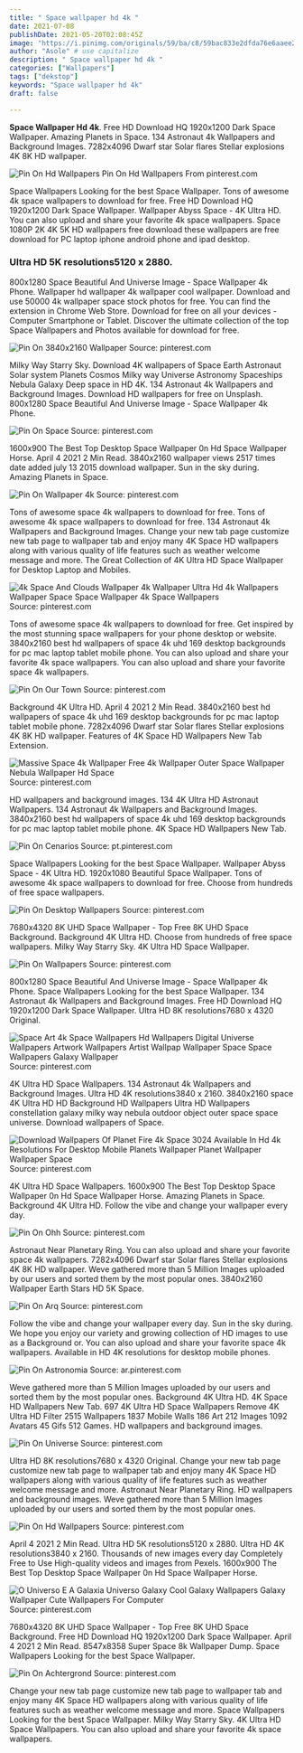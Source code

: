 ```yaml
---
title: " Space wallpaper hd 4k "
date: 2021-07-08
publishDate: 2021-05-20T02:08:45Z
image: "https://i.pinimg.com/originals/59/ba/c8/59bac833e2dfda76e6aaee2f95e581b2.jpg"
author: "Asole" # use capitalize
description: " Space wallpaper hd 4k "
categories: ["Wallpapers"]
tags: ["dekstop"]
keywords: "Space wallpaper hd 4k"
draft: false

---
```



**Space Wallpaper Hd 4k**. Free HD Download HQ 1920x1200 Dark Space Wallpaper. Amazing Planets in Space. 134 Astronaut 4k Wallpapers and Background Images. 7282x4096 Dwarf star Solar flares Stellar explosions 4K 8K HD wallpaper.

![Pin On Hd Wallpapers](https://i.pinimg.com/originals/c3/d1/fd/c3d1fda3a8639c596e287158851d9e1a.jpg "Pin On Hd Wallpapers")
Pin On Hd Wallpapers From pinterest.com


Space Wallpapers Looking for the best Space Wallpaper. Tons of awesome 4k space wallpapers to download for free. Free HD Download HQ 1920x1200 Dark Space Wallpaper. Wallpaper Abyss Space - 4K Ultra HD. You can also upload and share your favorite 4k space wallpapers. Space 1080P 2K 4K 5K HD wallpapers free download these wallpapers are free download for PC laptop iphone android phone and ipad desktop.

### Ultra HD 5K resolutions5120 x 2880.

800x1280 Space Beautiful And Universe Image - Space Wallpaper 4k Phone. Wallpaper hd wallpaper 4k wallpaper cool wallpaper. Download and use 50000 4k wallpaper space stock photos for free. You can find the extension in Chrome Web Store. Download for free on all your devices - Computer Smartphone or Tablet. Discover the ultimate collection of the top Space Wallpapers and Photos available for download for free.


![Pin On 3840x2160 Wallpaper](https://i.pinimg.com/originals/ae/5d/ae/ae5daefd9a5e9fcdea578c4be970f312.jpg "Pin On 3840x2160 Wallpaper")
Source: pinterest.com

Milky Way Starry Sky. Download 4K wallpapers of Space Earth Astronaut Solar system Planets Cosmos Milky way Universe Astronomy Spaceships Nebula Galaxy Deep space in HD 4K. 134 Astronaut 4k Wallpapers and Background Images. Download HD wallpapers for free on Unsplash. 800x1280 Space Beautiful And Universe Image - Space Wallpaper 4k Phone.

![Pin On Space](https://i.pinimg.com/originals/ac/92/7a/ac927a3bb1a95824e02e995719886898.jpg "Pin On Space")
Source: pinterest.com

1600x900 The Best Top Desktop Space Wallpaper 0n Hd Space Wallpaper Horse. April 4 2021 2 Min Read. 3840x2160 wallpaper views 2517 times date added july 13 2015 download wallpaper. Sun in the sky during. Amazing Planets in Space.

![Pin On Wallpaper 4k](https://i.pinimg.com/originals/1c/ec/81/1cec81c15d6db4f6e89c2bba1e6fc5d9.jpg "Pin On Wallpaper 4k")
Source: pinterest.com

Tons of awesome space 4k wallpapers to download for free. Tons of awesome 4k space wallpapers to download for free. 134 Astronaut 4k Wallpapers and Background Images. Change your new tab page customize new tab page to wallpaper tab and enjoy many 4K Space HD wallpapers along with various quality of life features such as weather welcome message and more. The Great Collection of 4K Ultra HD Space Wallpaper for Desktop Laptop and Mobiles.

![4k Space And Clouds Wallpaper 4k Wallpaper Ultra Hd 4k Wallpapers Wallpaper Space Space Wallpaper 4k Space Wallpapers](https://i.pinimg.com/originals/3f/73/d5/3f73d57e3252bb60f1b622e7f6595a6e.jpg "4k Space And Clouds Wallpaper 4k Wallpaper Ultra Hd 4k Wallpapers Wallpaper Space Space Wallpaper 4k Space Wallpapers")
Source: pinterest.com

Tons of awesome space 4k wallpapers to download for free. Get inspired by the most stunning space wallpapers for your phone desktop or website. 3840x2160 best hd wallpapers of space 4k uhd 169 desktop backgrounds for pc mac laptop tablet mobile phone. You can also upload and share your favorite 4k space wallpapers. You can also upload and share your favorite space 4k wallpapers.

![Pin On Our Town](https://i.pinimg.com/originals/ba/86/70/ba867046e38a93bbbb615482e7da7e77.jpg "Pin On Our Town")
Source: pinterest.com

Background 4K Ultra HD. April 4 2021 2 Min Read. 3840x2160 best hd wallpapers of space 4k uhd 169 desktop backgrounds for pc mac laptop tablet mobile phone. 7282x4096 Dwarf star Solar flares Stellar explosions 4K 8K HD wallpaper. Features of 4K Space HD Wallpapers New Tab Extension.

![Massive Space 4k Wallpaper Free 4k Wallpaper Outer Space Wallpaper Nebula Wallpaper Hd Space](https://i.pinimg.com/originals/f4/fb/96/f4fb96c7bd35ae0554e0154c1b99e8d2.jpg "Massive Space 4k Wallpaper Free 4k Wallpaper Outer Space Wallpaper Nebula Wallpaper Hd Space")
Source: pinterest.com

HD wallpapers and background images. 134 4K Ultra HD Astronaut Wallpapers. 134 Astronaut 4k Wallpapers and Background Images. 3840x2160 best hd wallpapers of space 4k uhd 169 desktop backgrounds for pc mac laptop tablet mobile phone. 4K Space HD Wallpapers New Tab.

![Pin On Cenarios](https://i.pinimg.com/originals/30/f7/0d/30f70db47b0b9c626e1dfe572c6bd610.jpg "Pin On Cenarios")
Source: pt.pinterest.com

Space Wallpapers Looking for the best Space Wallpaper. Wallpaper Abyss Space - 4K Ultra HD. 1920x1080 Beautiful Space Wallpaper. Tons of awesome 4k space wallpapers to download for free. Choose from hundreds of free space wallpapers.

![Pin On Desktop Wallpapers](https://i.pinimg.com/originals/42/cd/bd/42cdbd4cd2db6ac0ef626e6ab5efb62b.jpg "Pin On Desktop Wallpapers")
Source: pinterest.com

7680x4320 8K UHD Space Wallpaper - Top Free 8K UHD Space Background. Background 4K Ultra HD. Choose from hundreds of free space wallpapers. Milky Way Starry Sky. 4K Ultra HD Space Wallpaper.

![Pin On Wallpapers](https://i.pinimg.com/originals/78/69/45/7869459a488917aef60594876a7ef13b.png "Pin On Wallpapers")
Source: pinterest.com

800x1280 Space Beautiful And Universe Image - Space Wallpaper 4k Phone. Space Wallpapers Looking for the best Space Wallpaper. 134 Astronaut 4k Wallpapers and Background Images. Free HD Download HQ 1920x1200 Dark Space Wallpaper. Ultra HD 8K resolutions7680 x 4320 Original.

![Space Art 4k Space Wallpapers Hd Wallpapers Digital Universe Wallpapers Artwork Wallpapers Artist Wallpap Wallpaper Space Space Wallpapers Galaxy Wallpaper](https://i.pinimg.com/originals/b7/4b/2d/b74b2dfeca58f0955c51876c24fcf227.jpg "Space Art 4k Space Wallpapers Hd Wallpapers Digital Universe Wallpapers Artwork Wallpapers Artist Wallpap Wallpaper Space Space Wallpapers Galaxy Wallpaper")
Source: pinterest.com

4K Ultra HD Space Wallpapers. 134 Astronaut 4k Wallpapers and Background Images. Ultra HD 4K resolutions3840 x 2160. 3840x2160 space 4K Ultra HD HD Background HD Wallpapers Ultra HD Wallpapers constellation galaxy milky way nebula outdoor object outer space space universe. Download wallpapers of Space.

![Download Wallpapers Of Planet Fire 4k Space 3024 Available In Hd 4k Resolutions For Desktop Mobile Planets Wallpaper Planet Wallpaper Wallpaper Space](https://i.pinimg.com/originals/18/27/26/18272626c9d0e8d194bcde66ec3e2806.jpg "Download Wallpapers Of Planet Fire 4k Space 3024 Available In Hd 4k Resolutions For Desktop Mobile Planets Wallpaper Planet Wallpaper Wallpaper Space")
Source: pinterest.com

4K Ultra HD Space Wallpapers. 1600x900 The Best Top Desktop Space Wallpaper 0n Hd Space Wallpaper Horse. Amazing Planets in Space. Background 4K Ultra HD. Follow the vibe and change your wallpaper every day.

![Pin On Ohh](https://i.pinimg.com/originals/66/be/79/66be7922881ea8c3bcb1bd40ba12a797.jpg "Pin On Ohh")
Source: pinterest.com

Astronaut Near Planetary Ring. You can also upload and share your favorite space 4k wallpapers. 7282x4096 Dwarf star Solar flares Stellar explosions 4K 8K HD wallpaper. Weve gathered more than 5 Million Images uploaded by our users and sorted them by the most popular ones. 3840x2160 Wallpaper Earth Stars HD 5K Space.

![Pin On Arq](https://i.pinimg.com/originals/60/1a/3f/601a3fe422521566cd9eacddbe9e05e3.jpg "Pin On Arq")
Source: pinterest.com

Follow the vibe and change your wallpaper every day. Sun in the sky during. We hope you enjoy our variety and growing collection of HD images to use as a Background or. You can also upload and share your favorite space 4k wallpapers. Available in HD 4K resolutions for desktop mobile phones.

![Pin On Astronomia](https://i.pinimg.com/originals/ee/7d/bc/ee7dbc369fd1cf1cce4714002480a8ad.jpg "Pin On Astronomia")
Source: ar.pinterest.com

Weve gathered more than 5 Million Images uploaded by our users and sorted them by the most popular ones. Background 4K Ultra HD. 4K Space HD Wallpapers New Tab. 697 4K Ultra HD Space Wallpapers Remove 4K Ultra HD Filter 2515 Wallpapers 1837 Mobile Walls 186 Art 212 Images 1092 Avatars 45 Gifs 512 Games. HD wallpapers and background images.

![Pin On Universe](https://i.pinimg.com/originals/57/16/52/5716529120c948abf927b4e9cd73e057.jpg "Pin On Universe")
Source: pinterest.com

Ultra HD 8K resolutions7680 x 4320 Original. Change your new tab page customize new tab page to wallpaper tab and enjoy many 4K Space HD wallpapers along with various quality of life features such as weather welcome message and more. Astronaut Near Planetary Ring. HD wallpapers and background images. Weve gathered more than 5 Million Images uploaded by our users and sorted them by the most popular ones.

![Pin On Hd Wallpapers](https://i.pinimg.com/originals/c3/d1/fd/c3d1fda3a8639c596e287158851d9e1a.jpg "Pin On Hd Wallpapers")
Source: pinterest.com

April 4 2021 2 Min Read. Ultra HD 5K resolutions5120 x 2880. Ultra HD 4K resolutions3840 x 2160. Thousands of new images every day Completely Free to Use High-quality videos and images from Pexels. 1600x900 The Best Top Desktop Space Wallpaper 0n Hd Space Wallpaper Horse.

![O Universo E A Galaxia Universo Galaxy Cool Galaxy Wallpapers Galaxy Wallpaper Cute Wallpapers For Computer](https://i.pinimg.com/originals/2d/ce/86/2dce86e7d34472e3e4b1b438aef7ec59.jpg "O Universo E A Galaxia Universo Galaxy Cool Galaxy Wallpapers Galaxy Wallpaper Cute Wallpapers For Computer")
Source: pinterest.com

7680x4320 8K UHD Space Wallpaper - Top Free 8K UHD Space Background. Free HD Download HQ 1920x1200 Dark Space Wallpaper. April 4 2021 2 Min Read. 8547x8358 Super Space 8k Wallpaper Dump. Space Wallpapers Looking for the best Space Wallpaper.

![Pin On Achtergrond](https://i.pinimg.com/originals/59/ba/c8/59bac833e2dfda76e6aaee2f95e581b2.jpg "Pin On Achtergrond")
Source: pinterest.com

Change your new tab page customize new tab page to wallpaper tab and enjoy many 4K Space HD wallpapers along with various quality of life features such as weather welcome message and more. Space Wallpapers Looking for the best Space Wallpaper. Milky Way Starry Sky. 4K Ultra HD Space Wallpapers. You can also upload and share your favorite 4k space wallpapers.

